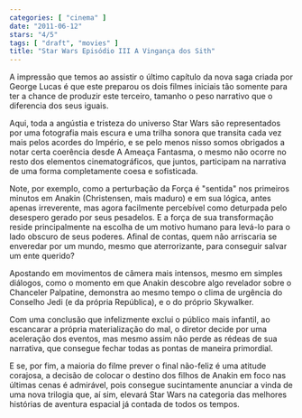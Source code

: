 ```yaml
---
categories: [ "cinema" ]
date: "2011-06-12"
stars: "4/5"
tags: [ "draft", "movies" ]
title: "Star Wars Episódio III A Vingança dos Sith"
---
```

A impressão que temos ao assistir o último capítulo da nova saga criada por George Lucas é que este preparou os dois filmes iniciais tão somente para ter a chance de produzir este terceiro, tamanho o peso narrativo que o diferencia dos seus iguais.

Aqui, toda a angústia e tristeza do universo Star Wars são representados por uma fotografia mais escura e uma trilha sonora que transita cada vez mais pelos acordes do Império, e se pelo menos nisso somos obrigados a notar certa coerência desde A Ameaça Fantasma, o mesmo não ocorre no resto dos elementos cinematográficos, que juntos, participam na narrativa de uma forma completamente coesa e sofisticada.

Note, por exemplo, como a perturbação da Força é "sentida" nos primeiros minutos em Anakin (Christensen, mais maduro) e em sua lógica, antes apenas irreverente, mas agora facilmente percebível como deturpada pelo desespero gerado por seus pesadelos. E a força de sua transformação reside principalmente na escolha de um motivo humano para levá-lo para o lado obscuro de seus poderes. Afinal de contas, quem não arriscaria se enveredar por um mundo, mesmo que aterrorizante, para conseguir salvar um ente querido?

Apostando em movimentos de câmera mais intensos, mesmo em simples diálogos, como o momento em que Anakin descobre algo revelador sobre o Chanceler Palpatine, demonstra ao mesmo tempo o clima de urgência do Conselho Jedi (e da própria República), e o do próprio Skywalker.

Com uma conclusão que infelizmente exclui o público mais infantil, ao escancarar a própria materialização do mal, o diretor decide por uma aceleração dos eventos, mas mesmo assim não perde as rédeas de sua narrativa, que consegue fechar todas as pontas de maneira primordial.

E se, por fim, a maioria do filme prever o final não-feliz é uma atitude corajosa, a decisão de colocar o destino dos filhos de Anakin em foco nas últimas cenas é admirável, pois consegue sucintamente anunciar a vinda de uma nova trilogia que, aí sim, elevará Star Wars na categoria das melhores histórias de aventura espacial já contada de todos os tempos.

